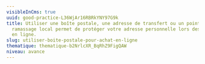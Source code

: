 ```yaml
---
visibleInCms: true
uuid: good-practice-L36WjAr16RBRkYNY97G9k
title: Utiliser une boîte postale, une adresse de transfert ou un point de
  ramassage local permet de protéger votre adresse personnelle lors des achats
  en ligne.
slug: utiliser-boite-postale-pour-achat-en-ligne
thematique: thematique-b2NrlcXR_BqRhZ9FigQAW
niveau: avance
---
```

